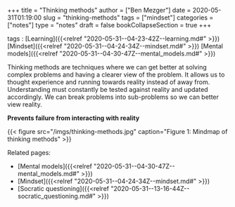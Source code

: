+++
title = "Thinking methods"
author = ["Ben Mezger"]
date = 2020-05-31T01:19:00
slug = "thinking-methods"
tags = ["mindset"]
categories = ["notes"]
type = "notes"
draft = false
bookCollapseSection = true
+++

tags
: [Learning]({{<relref "2020-05-31--04-23-42Z--learning.md#" >}}) [Mindset]({{<relref "2020-05-31--04-24-34Z--mindset.md#" >}}) [Mental models]({{<relref "2020-05-31--04-30-47Z--mental_models.md#" >}})

Thinking methods are techniques where we can get better at solving complex
problems and having a clearer view of the problem. It allows us to thought
experience and running towards reality instead of away from. Understanding must
constantly be tested against reality and updated accordingly. We can break
problems into sub-problems so we can better view reality.

**Prevents failure from interacting with reality**

<a id="org7c57d46"></a>

{{< figure src="/imgs/thinking-methods.jpg" caption="Figure 1: Mindmap of thinking methods" >}}

Related pages:

-   [Mental models]({{<relref "2020-05-31--04-30-47Z--mental_models.md#" >}})
-   [Mindset]({{<relref "2020-05-31--04-24-34Z--mindset.md#" >}})
-   [Socratic questioning]({{<relref "2020-05-31--13-16-44Z--socratic_questioning.md#" >}})
